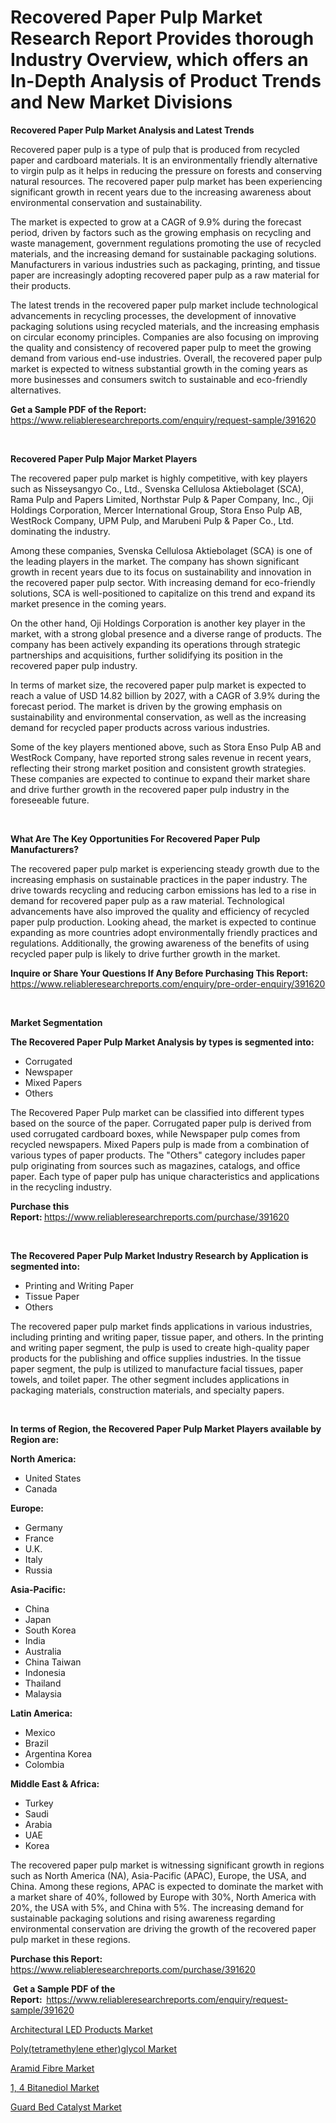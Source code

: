 <p><h1>Recovered Paper Pulp Market Research Report Provides thorough Industry Overview, which offers an In-Depth Analysis of Product Trends and New Market Divisions</h1></p><p><strong>Recovered Paper Pulp Market Analysis and Latest Trends</strong></p>
<p><p>Recovered paper pulp is a type of pulp that is produced from recycled paper and cardboard materials. It is an environmentally friendly alternative to virgin pulp as it helps in reducing the pressure on forests and conserving natural resources. The recovered paper pulp market has been experiencing significant growth in recent years due to the increasing awareness about environmental conservation and sustainability. </p><p>The market is expected to grow at a CAGR of 9.9% during the forecast period, driven by factors such as the growing emphasis on recycling and waste management, government regulations promoting the use of recycled materials, and the increasing demand for sustainable packaging solutions. Manufacturers in various industries such as packaging, printing, and tissue paper are increasingly adopting recovered paper pulp as a raw material for their products. </p><p>The latest trends in the recovered paper pulp market include technological advancements in recycling processes, the development of innovative packaging solutions using recycled materials, and the increasing emphasis on circular economy principles. Companies are also focusing on improving the quality and consistency of recovered paper pulp to meet the growing demand from various end-use industries. Overall, the recovered paper pulp market is expected to witness substantial growth in the coming years as more businesses and consumers switch to sustainable and eco-friendly alternatives.</p></p>
<p><strong>Get a Sample PDF of the Report:&nbsp;</strong> <a href="https://www.reliableresearchreports.com/enquiry/request-sample/391620">https://www.reliableresearchreports.com/enquiry/request-sample/391620</a></p>
<p>&nbsp;</p>
<p><strong>Recovered Paper Pulp Major Market Players</strong></p>
<p><p>The recovered paper pulp market is highly competitive, with key players such as Nisseysangyo Co., Ltd., Svenska Cellulosa Aktiebolaget (SCA), Rama Pulp and Papers Limited, Northstar Pulp & Paper Company, Inc., Oji Holdings Corporation, Mercer International Group, Stora Enso Pulp AB, WestRock Company, UPM Pulp, and Marubeni Pulp & Paper Co., Ltd. dominating the industry.</p><p>Among these companies, Svenska Cellulosa Aktiebolaget (SCA) is one of the leading players in the market. The company has shown significant growth in recent years due to its focus on sustainability and innovation in the recovered paper pulp sector. With increasing demand for eco-friendly solutions, SCA is well-positioned to capitalize on this trend and expand its market presence in the coming years.</p><p>On the other hand, Oji Holdings Corporation is another key player in the market, with a strong global presence and a diverse range of products. The company has been actively expanding its operations through strategic partnerships and acquisitions, further solidifying its position in the recovered paper pulp industry.</p><p>In terms of market size, the recovered paper pulp market is expected to reach a value of USD 14.82 billion by 2027, with a CAGR of 3.9% during the forecast period. The market is driven by the growing emphasis on sustainability and environmental conservation, as well as the increasing demand for recycled paper products across various industries.</p><p>Some of the key players mentioned above, such as Stora Enso Pulp AB and WestRock Company, have reported strong sales revenue in recent years, reflecting their strong market position and consistent growth strategies. These companies are expected to continue to expand their market share and drive further growth in the recovered paper pulp industry in the foreseeable future.</p></p>
<p>&nbsp;</p>
<p><strong>What Are The Key Opportunities For Recovered Paper Pulp Manufacturers?</strong></p>
<p><p>The recovered paper pulp market is experiencing steady growth due to the increasing emphasis on sustainable practices in the paper industry. The drive towards recycling and reducing carbon emissions has led to a rise in demand for recovered paper pulp as a raw material. Technological advancements have also improved the quality and efficiency of recycled paper pulp production. Looking ahead, the market is expected to continue expanding as more countries adopt environmentally friendly practices and regulations. Additionally, the growing awareness of the benefits of using recycled paper pulp is likely to drive further growth in the market.</p></p>
<p><strong>Inquire or Share Your Questions If Any Before Purchasing This Report:</strong> <a href="https://www.reliableresearchreports.com/enquiry/pre-order-enquiry/391620">https://www.reliableresearchreports.com/enquiry/pre-order-enquiry/391620</a></p>
<p>&nbsp;</p>
<p><strong>Market Segmentation</strong></p>
<p><strong>The Recovered Paper Pulp Market Analysis by types is segmented into:</strong></p>
<p><ul><li>Corrugated</li><li>Newspaper</li><li>Mixed Papers</li><li>Others</li></ul></p>
<p><p>The Recovered Paper Pulp market can be classified into different types based on the source of the paper. Corrugated paper pulp is derived from used corrugated cardboard boxes, while Newspaper pulp comes from recycled newspapers. Mixed Papers pulp is made from a combination of various types of paper products. The "Others" category includes paper pulp originating from sources such as magazines, catalogs, and office paper. Each type of paper pulp has unique characteristics and applications in the recycling industry.</p></p>
<p><strong>Purchase this Report:&nbsp;</strong><a href="https://www.reliableresearchreports.com/purchase/391620">https://www.reliableresearchreports.com/purchase/391620</a></p>
<p>&nbsp;</p>
<p><strong>The Recovered Paper Pulp Market Industry Research by Application is segmented into:</strong></p>
<p><ul><li>Printing and Writing Paper</li><li>Tissue Paper</li><li>Others</li></ul></p>
<p><p>The recovered paper pulp market finds applications in various industries, including printing and writing paper, tissue paper, and others. In the printing and writing paper segment, the pulp is used to create high-quality paper products for the publishing and office supplies industries. In the tissue paper segment, the pulp is utilized to manufacture facial tissues, paper towels, and toilet paper. The other segment includes applications in packaging materials, construction materials, and specialty papers.</p></p>
<p>&nbsp;</p>
<p><strong>In terms of Region, the Recovered Paper Pulp Market Players available by Region are:</strong></p>
<p>
    <p> <strong> North America: </strong>
        <ul>
            <li>United States</li>
            <li>Canada</li>
        </ul>
        </p> 
    <p> <strong> Europe: </strong>
        <ul>
            <li>Germany</li>
            <li>France</li>
            <li>U.K.</li>
            <li>Italy</li>
            <li>Russia</li>
        </ul>
        </p> 
    <p> <strong> Asia-Pacific: </strong>
        <ul>
            <li>China</li>
            <li>Japan</li>
            <li>South Korea</li>
            <li>India</li>
            <li>Australia</li>
            <li>China Taiwan</li>
            <li>Indonesia</li>
            <li>Thailand</li>
            <li>Malaysia</li>
        </ul>
        </p> 
    <p> <strong> Latin America: </strong>
        <ul>
            <li>Mexico</li>
            <li>Brazil</li>
            <li>Argentina Korea</li>
            <li>Colombia</li>
        </ul>
        </p> 
    <p> <strong> Middle East & Africa: </strong>
        <ul>
            <li>Turkey</li>
            <li>Saudi</li>
            <li>Arabia</li>
            <li>UAE</li>
            <li>Korea</li>
        </ul>
    </p>
    </p>
<p><p>The recovered paper pulp market is witnessing significant growth in regions such as North America (NA), Asia-Pacific (APAC), Europe, the USA, and China. Among these regions, APAC is expected to dominate the market with a market share of 40%, followed by Europe with 30%, North America with 20%, the USA with 5%, and China with 5%. The increasing demand for sustainable packaging solutions and rising awareness regarding environmental conservation are driving the growth of the recovered paper pulp market in these regions.</p></p>
<p><strong>Purchase this Report: </strong><a href="https://www.reliableresearchreports.com/purchase/391620">https://www.reliableresearchreports.com/purchase/391620</a></p>
<p>&nbsp;<strong>Get a Sample PDF of the Report:&nbsp;&nbsp;</strong><a href="https://www.reliableresearchreports.com/enquiry/request-sample/391620">https://www.reliableresearchreports.com/enquiry/request-sample/391620</a></p>
<p><strong></strong></p>
<p><p><a href="https://view.publitas.com/reportprime-1/architectural-led-products-market-size-market-share-and-global-market-analysis-report-2024-2031/">Architectural LED Products Market</a></p><p><a href="https://spotless-saver-8fd.notion.site/Poly-tetramethylene-ether-glycol-Market-Size-Share-Trends-Analysis-Report-By-Application-Regiona-d2bdc3e74b1b4026bde77a05b3d90941">Poly(tetramethylene ether)glycol Market</a></p><p><a href="https://view.publitas.com/reportprime-1/aramid-fibre-market-offer-valuable-insights-into-market-size-market-share-market-trends-and-projections-spanning-from-2024-to-2031/">Aramid Fibre Market</a></p><p><a href="https://gentle-editor-9db.notion.site/1-4-Bitanediol-Market-Size-Growth-and-Forecast-from-2024-2031-97afd55a8d254b2da9ea4479fa493223">1, 4 Bitanediol Market</a></p><p><a href="https://github.com/edytherolanlouisejk1miz0wig/Market-Research-Report-List-1/blob/main/guard-bed-catalyst-market.md">Guard Bed Catalyst Market</a></p></p>